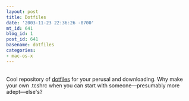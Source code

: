 ```yaml
---
layout: post
title: Dotfiles
date: '2003-11-23 22:36:26 -0700'
mt_id: 641
blog_id: 1
post_id: 641
basename: dotfiles
categories:
- mac-os-x
---
```

<br />Cool repository of <a href="http://www.dotfiles.com/index.php3?app_id=21">dotfiles</a> for your perusal and downloading. Why make your own .tcshrc when you can start with someone&#x2014;presumably more adept&#x2014;else's?<br /><br /><br />
